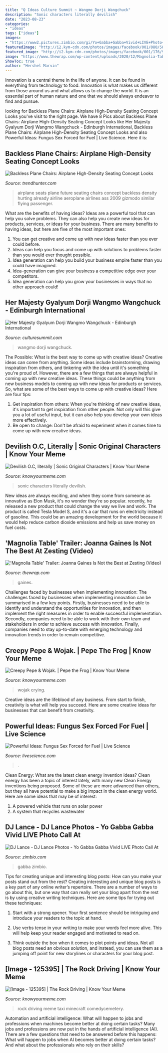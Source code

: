```yaml
---
title: "Q Ideas Culture Summit ~ Wangmo Dorji Wangchuck"
description: "Sonic characters literally devilish"
date: "2023-08-23"
categories:
- "ideas"
tags: ["ideas"]
images:
- "https://www2.pictures.zimbio.com/gi/Yo+Gabba+Gabba+Vivid+LIVE+Photo+Call+Sydney+ysuVJcoSJrLx.jpg"
featuredImage: "http://i2.kym-cdn.com/photos/images/facebook/001/080/588/f66.jpg"
featured_image: "http://i2.kym-cdn.com/photos/images/facebook/001/176/906/42e.jpg"
image: "https://www.thewrap.com/wp-content/uploads/2020/12/Magnolia-Table-with-Joanna-Gaines.jpg"
ShowToc: true
author: "Hershel Marvin"
---
```



Innovation is a central theme in the life of anyone. It can be found in everything from technology to food. Innovation is what makes us different from those around us and what allows us to change the world. It is an essential part of human nature and one that we should always endeavor to find and pursue.

	

		
looking for Backless Plane Chairs: Airplane High-Density Seating Concept Looks you've visit to the right page. We have 8 Pics about Backless Plane Chairs: Airplane High-Density Seating Concept Looks like Her Majesty Gyalyum Dorji Wangmo Wangchuck - Edinburgh International, Backless Plane Chairs: Airplane High-Density Seating Concept Looks and also Powerful Ideas: Fungus Sex Forced for Fuel | Live Science. Here it is:
		
    
## Backless Plane Chairs: Airplane High-Density Seating Concept Looks

<img loading=lazy src="http://cdn.trendhunterstatic.com/thumbs/airplane-seating.jpeg" onerror="this.onerror=null;this.src='https://tse4.mm.bing.net/th?id=OIP.V7thQJtMUQR9nCK3PwNBZwHaE7&amp;pid=15.1';" alt="Backless Plane Chairs: Airplane High-Density Seating Concept Looks">

_Source: trendhunter.com_

>airplane seats plane future seating chairs concept backless density hurting already airline aeroplane airlines ass 2009 gizmodo similar flying passenger. 

	

What are the benefits of having ideas?
Ideas are a powerful tool that can help you solve problems. They can also help you create new ideas for products, services, or ideas for your business. There are many benefits to having ideas, but here are five of the most important ones: 
1. You can get creative and come up with new ideas faster than you ever could before. 
2. Ideas can help you focus and come up with solutions to problems faster than you would ever thought possible. 
3. Idea generation can help you build your business empire faster than you could have imagined. 
4. Idea-generation can give your business a competitive edge over your competitors.
5. Idea generation can help you grow your businesses in ways that no other approach could!

    
## Her Majesty Gyalyum Dorji Wangmo Wangchuck - Edinburgh International

<img loading=lazy src="https://www.culturesummit.com/wp-content/uploads/2020/08/HMQM-Photograph.jpeg" onerror="this.onerror=null;this.src='https://tse1.mm.bing.net/th?id=OIP.5rMoFVw4ADu5b065Ymk7gAHaKQ&amp;pid=15.1';" alt="Her Majesty Gyalyum Dorji Wangmo Wangchuck - Edinburgh International">

_Source: culturesummit.com_

>wangmo dorji wangchuck. 

	

The Possible: What is the best way to come up with creative ideas?
Creative ideas can come from anything. Some ideas include brainstorming, drawing inspiration from others, and tinkering with the idea until it's something you're proud of. However, there are a few things that are always helpful in coming up with new creative ideas. These things could be anything from new business models to coming up with new ideas for products or services. So, what are some of the best ways to come up with creative ideas? Here are four tips: 
1) Get inspiration from others: When you're thinking of new creative ideas, it's important to get inspiration from other people. Not only will this give you a lot of useful input, but it can also help you develop your own ideas more effectively. 
2) Be open to change: Don't be afraid to experiment when it comes time to come up with new creative ideas.

    
## Devilish O.C, Literally | Sonic Original Characters | Know Your Meme

<img loading=lazy src="http://i2.kym-cdn.com/photos/images/facebook/001/080/588/f66.jpg" onerror="this.onerror=null;this.src='https://tse4.mm.bing.net/th?id=OIP.5izeauljzj7VqSJNJ8hQ7gHaLw&amp;pid=15.1';" alt="Devilish O.C, literally | Sonic Original Characters | Know Your Meme">

_Source: knowyourmeme.com_

>sonic characters literally devilish. 

	

New ideas are always exciting, and when they come from someone as innovative as Elon Musk, it's no wonder they're so popular. recently, he released a new product that could change the way we live and work. The product is called Tesla Model S, and it's a car that runs on electricity instead of gasoline. This could be an amazing development for the world because it would help reduce carbon dioxide emissions and help us save money on fuel costs.

    
## &#039;Magnolia Table&#039; Trailer: Joanna Gaines Is Not The Best At Zesting (Video)

<img loading=lazy src="https://www.thewrap.com/wp-content/uploads/2020/12/Magnolia-Table-with-Joanna-Gaines.jpg" onerror="this.onerror=null;this.src='https://tse2.mm.bing.net/th?id=OIP.Fz0vcIgozMhIvXP_H6YDywHaE8&amp;pid=15.1';" alt="&#039;Magnolia Table&#039; Trailer: Joanna Gaines Is Not the Best at Zesting (Video)">

_Source: thewrap.com_

>gaines. 

	

Challenges faced by businesses when implementing innovation:
The challenges faced by businesses when implementing innovation can be summarised in a few key points. Firstly, businesses need to be able to identify and understand the opportunities for innovation, and then implement the right measures in order to enable successful implementation. Secondly, companies need to be able to work with their own team and stakeholders in order to achieve success with innovation. Finally, companies need to stay up-to-date with emerging technology and innovation trends in order to remain competitive.

    
## Creepy Pepe &amp; Wojak. | Pepe The Frog | Know Your Meme

<img loading=lazy src="http://i2.kym-cdn.com/photos/images/facebook/001/176/906/42e.jpg" onerror="this.onerror=null;this.src='https://tse2.mm.bing.net/th?id=OIP.9AQVEB7wpk5K0HG9h39nOwHaKW&amp;pid=15.1';" alt="Creepy Pepe &amp; Wojak. | Pepe the Frog | Know Your Meme">

_Source: knowyourmeme.com_

>wojak crying. 

	

Creative ideas are the lifeblood of any business. From start to finish, creativity is what will help you succeed. Here are some creative ideas for businesses that can benefit from creativity.

    
## Powerful Ideas: Fungus Sex Forced For Fuel | Live Science

<img loading=lazy src="https://cdn.mos.cms.futurecdn.net/Ywc7uQ4Ke66bi7FrHSapsj-1200-80.jpg" onerror="this.onerror=null;this.src='https://tse4.mm.bing.net/th?id=OIP.LxeJqnGJOZ0DhWW5NzfJggHaJi&amp;pid=15.1';" alt="Powerful Ideas: Fungus Sex Forced for Fuel | Live Science">

_Source: livescience.com_

>. 

	

Clean Energy: What are the latest clean energy invention ideas?
Clean energy has been a topic of interest lately, with many new Clean Energy inventions being proposed. Some of these are more advanced than others, but they all have potential to make a big impact in the clean energy world. Here are some ideas that may be of interest: 
1. A powered vehicle that runs on solar power 
2. A system that recycles wastewater 

    
## DJ Lance - DJ Lance Photos - Yo Gabba Gabba Vivid LIVE Photo Call At

<img loading=lazy src="https://www2.pictures.zimbio.com/gi/Yo+Gabba+Gabba+Vivid+LIVE+Photo+Call+Sydney+ysuVJcoSJrLx.jpg" onerror="this.onerror=null;this.src='https://tse4.mm.bing.net/th?id=OIP.BzBGDbLBMguGRRaro0INVwHaE8&amp;pid=15.1';" alt="DJ Lance - DJ Lance Photos - Yo Gabba Gabba Vivid LIVE Photo Call At">

_Source: zimbio.com_

>gabba zimbio. 

	

Tips for creating unique and interesting blog posts: How can you make your posts stand out from the rest?
Creating interesting and unique blog posts is a key part of any online writer’s repertoire. There are a number of ways to go about this, but one way that can really set your blog apart from the rest is by using creative writing techniques. Here are some tips for trying out these techniques:
1. Start with a strong opener. Your first sentence should be intriguing and introduce your readers to the topic at hand.

2. Use verbs tense in your writing to make your words feel more alive. This will help keep your reader engaged and motivated to read on.

3. Think outside the box when it comes to plot points and ideas. Not all blog posts need an obvious solution, and instead, you can use them as a jumping off point for new storylines or characters for your blog post.


    
## [Image - 125395] | The Rock Driving | Know Your Meme

<img loading=lazy src="http://i0.kym-cdn.com/photos/images/facebook/000/125/395/minecab.jpg" onerror="this.onerror=null;this.src='https://tse1.mm.bing.net/th?id=OIP.UWKPsryy7xT7xfWTwL0_YQHaMv&amp;pid=15.1';" alt="[Image - 125395] | The Rock Driving | Know Your Meme">

_Source: knowyourmeme.com_

>rock driving meme taxi minecraft comedycemetery. 

	

Automation and artificial intelligence: What will happen to jobs and professions when machines become better at doing certain tasks?
Many jobs and professions are now put in the hands of artificial intelligence (AI). There are a few questions that need to be answered before this happens: What will happen to jobs when AI becomes better at doing certain tasks? And what about the professionals who rely on their skills?


